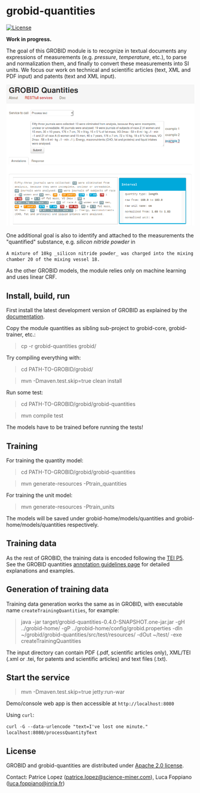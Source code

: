 # grobid-quantities

[![License](http://img.shields.io/:license-apache-blue.svg)](http://www.apache.org/licenses/LICENSE-2.0.html)
<!-- [![Build Status](https://travis-ci.org/kermitt2/grobid-quantities.svg?branch=master)](https://travis-ci.org/kermitt2/grobid-quantities) -->
<!-- [![Coverage Status](https://coveralls.io/repos/kermitt2/grobid-quantities/badge.svg)](https://coveralls.io/r/kermitt2/grobid-quantities) -->
<!-- [![Documentation Status](https://readthedocs.org/projects/grobid-quantities/badge/?version=latest)](https://readthedocs.org/projects/grobid-quantities/?badge=latest) -->

__Work in progress.__

The goal of this GROBID module is to recognize in textual documents any expressions of measurements (e.g. _pressure_, _temperature_, etc.), to parse and normalization them, and finally to convert these measurements into SI units. We focus our work on technical and scientific articles (text, XML and PDF input) and patents (text and XML input). 

![GROBID Quantity Demo](doc/img/Screenshot.png)

One additional goal is also to identify and attached to the measurements the "quantified" substance, e.g. _silicon nitride powder_ in 

```
A mixture of 10kg _silicon nitride powder_ was charged into the mixing chamber 20 of the mixing vessel 18.
```

As the other GROBID models, the module relies only on machine learning and uses linear CRF. 

## Install, build, run

First install the latest development version of GROBID as explained by the [documentation](http://grobid.readthedocs.org).

Copy the module quantities as sibling sub-project to grobid-core, grobid-trainer, etc.:
> cp -r grobid-quantities grobid/

Try compiling everything with:
> cd PATH-TO-GROBID/grobid/

> mvn -Dmaven.test.skip=true clean install

Run some test: 
> cd PATH-TO-GROBID/grobid/grobid-quantities

> mvn compile test

The models have to be trained before running the tests!

## Training

For training the quantity model:
> cd PATH-TO-GROBID/grobid/grobid-quantities

> mvn generate-resources -Ptrain_quantities

For training the unit model:

> mvn generate-resources -Ptrain_units

The models will be saved under grobid-home/models/quantities and grobid-home/models/quantities respectively.

## Training data

As the rest of GROBID, the training data is encoded following the [TEI P5](http://www.tei-c.org/Guidelines/P5). See the GROBID quantities [annotation guidelines page](doc/Annotation-Guidelines.md) for detailed explanations and examples.  

## Generation of training data

Training data generation works the same as in GROBID, with executable name ```createTrainingQuantities```, for example: 

> java -jar target/grobid-quantities-0.4.0-SNAPSHOT.one-jar.jar -gH ../grobid-home/ -gP ../grobid-home/config/grobid.properties -dIn ~/grobid/grobid-quantities/src/test/resources/ -dOut ~/test/ -exe createTrainingQuantities

The input directory can contain PDF (.pdf, scientific articles only), XML/TEI (.xml or .tei, for patents and scientific articles) and text files (.txt).


## Start the service

> mvn -Dmaven.test.skip=true jetty:run-war

Demo/console web app is then accessible at ```http://localhost:8080```

Using ```curl```:

```
curl -G --data-urlencode "text=I've lost one minute." localhost:8080/processQuantityText
```
## License

GROBID and grobid-quantities are distributed under [Apache 2.0 license](http://www.apache.org/licenses/LICENSE-2.0). 

Contact: Patrice Lopez (<patrice.lopez@science-miner.com>), Luca Foppiano (<luca.foppiano@inria.fr>)
